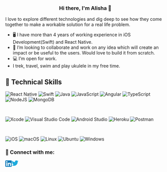 <!-- <p align="center">
   <img src="https://github.com/alishashaw439/alishashaw439/blob/main/images/backgroundCover.png" alt="my banner">
</p> -->

<h3 align="center">
Hi there, I'm Alisha 👋
</h3>

<!-- <h2 align="center">
I'm a Software Engineer
</h2>  -->

I love to explore different technologies and dig deep to see how they come together to make a workable solution for a real life problem.

- :desktop_computer: I have more than 4 years of working experience in iOS Development(Swift) and React Native.
- 👯 I’m looking to collaborate and work on any idea which will create an impact or be useful to the users. Would love to build it from scratch.
- :computer: I’m open for work.
- I trek, travel, swim and play ukulele in my free time.

## 💼 Technical Skills

![React Native](https://img.shields.io/badge/React_Native-20232A?style=for-the-badge&logo=react&logoColor=61DAFB)
![Swift](https://img.shields.io/badge/swift-F54A2A?style=for-the-badge&logo=swift&logoColor=white)
![Java](https://img.shields.io/badge/java-%23ED8B00.svg?style=for-the-badge&logo=java&logoColor=white)
![JavaScript](https://img.shields.io/badge/javascript-%23323330.svg?style=for-the-badge&logo=javascript&logoColor=%23F7DF1E)
![Angular](https://img.shields.io/badge/angular-%23DD0031.svg?style=for-the-badge&logo=angular&logoColor=white)
![TypeScript](https://img.shields.io/badge/typescript-%23007ACC.svg?style=for-the-badge&logo=typescript&logoColor=white)
![NodeJS](https://img.shields.io/badge/node.js-6DA55F?style=for-the-badge&logo=node.js&logoColor=white)
![MongoDB](https://img.shields.io/badge/MongoDB-%234ea94b.svg?style=for-the-badge&logo=mongodb&logoColor=white)


</br>

![Xcode](https://img.shields.io/badge/Xcode-007ACC?style=for-the-badge&logo=Xcode&logoColor=white)
![Visual Studio Code](https://img.shields.io/badge/Visual%20Studio%20Code-0078d7.svg?style=for-the-badge&logo=visual-studio-code&logoColor=white)
![Android Studio](https://img.shields.io/badge/Android%20Studio-3DDC84.svg?style=for-the-badge&logo=android-studio&logoColor=white)
![Heroku](https://img.shields.io/badge/heroku-%23430098.svg?style=for-the-badge&logo=heroku&logoColor=white)
![Postman](https://img.shields.io/badge/Postman-FF6C37?style=for-the-badge&logo=postman&logoColor=white)


</br>

![iOS](https://img.shields.io/badge/iOS-000000?style=for-the-badge&logo=ios&logoColor=white)
![macOS](https://img.shields.io/badge/mac%20os-000000?style=for-the-badge&logo=macos&logoColor=F0F0F0)
![Linux](https://img.shields.io/badge/Linux-FCC624?style=for-the-badge&logo=linux&logoColor=black)
![Ubuntu](https://img.shields.io/badge/Ubuntu-E95420?style=for-the-badge&logo=ubuntu&logoColor=white)
![Windows](https://img.shields.io/badge/Windows-0078D6?style=for-the-badge&logo=windows&logoColor=white)





### 🤝 Connect with me:
<a href="https://www.linkedin.com/in/alisha-shaw/"><img align="left" src="https://github.com/alishashaw439/alishashaw439/blob/main/images/linkedin.png" width="20px"/></a>
<a href="https://twitter.com/AlishaShaw00"><img align="left" src="https://github.com/alishashaw439/alishashaw439/blob/main/images/twitter.png" width="21px"/></a>
</br>

